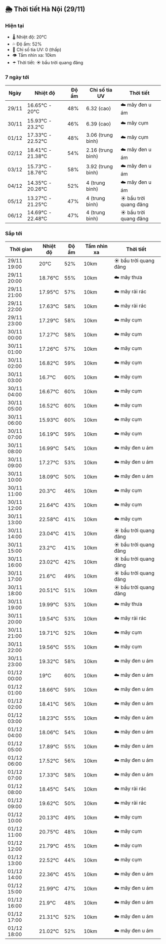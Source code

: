 ## 🌦️ Thời tiết Hà Nội (29/11)

### Hiện tại

- 🌡️ Nhiệt độ: 20℃
- 💦 Độ ẩm: 52%
- 🌟 Chỉ số tia UV: 0 (thấp)
- 👁️ Tầm nhìn xa: 10km
- ☂️ Thời tiết: ☀️ bầu trời quang đãng

### 7 ngày tới

| Ngày | Nhiệt độ | Độ ẩm | Chỉ số tia UV | Thời tiết |
| --- | --- | --- | --- | --- |
| 29/11 | 16.65℃ - 20℃ | 48% | 6.32 (cao) | ☁️ mây đen u ám |
| 30/11 | 15.93℃ - 23.2℃ | 46% | 6.39 (cao) | ☁️ mây cụm |
| 01/12 | 17.33℃ - 22.52℃ | 48% | 3.06 (trung bình) | ☁️ mây cụm |
| 02/12 | 18.41℃ - 21.38℃ | 54% | 2.16 (trung bình) | ☁️ mây đen u ám |
| 03/12 | 15.73℃ - 18.76℃ | 58% | 3.92 (trung bình) | ☁️ mây đen u ám |
| 04/12 | 14.35℃ - 20.26℃ | 52% | 4 (trung bình) | ☁️ mây đen u ám |
| 05/12 | 13.27℃ - 21.25℃ | 47% | 4 (trung bình) | ☀️ bầu trời quang đãng |
| 06/12 | 14.69℃ - 22.48℃ | 47% | 4 (trung bình) | ☀️ bầu trời quang đãng |

### Sắp tới

| Thời gian | Nhiệt độ | Độ ẩm | Tầm nhìn xa | Thời tiết |
| --- | --- | --- | --- | --- |
| 29/11 19:00 | 20℃ | 52% | 10km | ☀️ bầu trời quang đãng |
| 29/11 20:00 | 18.76℃ | 55% | 10km | ☁️ mây thưa |
| 29/11 21:00 | 17.95℃ | 57% | 10km | ☁️ mây rải rác |
| 29/11 22:00 | 17.63℃ | 58% | 10km | ☁️ mây rải rác |
| 29/11 23:00 | 17.29℃ | 58% | 10km | ☁️ mây cụm |
| 30/11 00:00 | 17.27℃ | 58% | 10km | ☁️ mây cụm |
| 30/11 01:00 | 17.26℃ | 57% | 10km | ☁️ mây cụm |
| 30/11 02:00 | 16.82℃ | 59% | 10km | ☁️ mây cụm |
| 30/11 03:00 | 16.7℃ | 60% | 10km | ☁️ mây cụm |
| 30/11 04:00 | 16.67℃ | 60% | 10km | ☁️ mây cụm |
| 30/11 05:00 | 16.52℃ | 60% | 10km | ☁️ mây cụm |
| 30/11 06:00 | 15.93℃ | 60% | 10km | ☁️ mây cụm |
| 30/11 07:00 | 16.19℃ | 59% | 10km | ☁️ mây cụm |
| 30/11 08:00 | 16.99℃ | 54% | 10km | ☁️ mây đen u ám |
| 30/11 09:00 | 17.27℃ | 53% | 10km | ☁️ mây đen u ám |
| 30/11 10:00 | 18.09℃ | 50% | 10km | ☁️ mây đen u ám |
| 30/11 11:00 | 20.3℃ | 46% | 10km | ☁️ mây cụm |
| 30/11 12:00 | 21.64℃ | 43% | 10km | ☁️ mây cụm |
| 30/11 13:00 | 22.58℃ | 41% | 10km | ☁️ mây cụm |
| 30/11 14:00 | 23.04℃ | 41% | 10km | ☀️ bầu trời quang đãng |
| 30/11 15:00 | 23.2℃ | 41% | 10km | ☀️ bầu trời quang đãng |
| 30/11 16:00 | 23.02℃ | 42% | 10km | ☀️ bầu trời quang đãng |
| 30/11 17:00 | 21.6℃ | 49% | 10km | ☀️ bầu trời quang đãng |
| 30/11 18:00 | 20.51℃ | 51% | 10km | ☀️ bầu trời quang đãng |
| 30/11 19:00 | 19.99℃ | 53% | 10km | ☁️ mây thưa |
| 30/11 20:00 | 19.54℃ | 53% | 10km | ☁️ mây rải rác |
| 30/11 21:00 | 19.71℃ | 52% | 10km | ☁️ mây cụm |
| 30/11 22:00 | 19.56℃ | 55% | 10km | ☁️ mây cụm |
| 30/11 23:00 | 19.32℃ | 58% | 10km | ☁️ mây đen u ám |
| 01/12 00:00 | 19℃ | 60% | 10km | ☁️ mây đen u ám |
| 01/12 01:00 | 18.66℃ | 59% | 10km | ☁️ mây đen u ám |
| 01/12 02:00 | 18.41℃ | 56% | 10km | ☁️ mây đen u ám |
| 01/12 03:00 | 18.23℃ | 55% | 10km | ☁️ mây đen u ám |
| 01/12 04:00 | 18.06℃ | 54% | 10km | ☁️ mây đen u ám |
| 01/12 05:00 | 17.89℃ | 55% | 10km | ☁️ mây đen u ám |
| 01/12 06:00 | 17.52℃ | 56% | 10km | ☁️ mây đen u ám |
| 01/12 07:00 | 17.33℃ | 58% | 10km | ☁️ mây đen u ám |
| 01/12 08:00 | 18.45℃ | 54% | 10km | ☁️ mây rải rác |
| 01/12 09:00 | 19.62℃ | 50% | 10km | ☁️ mây rải rác |
| 01/12 10:00 | 20.13℃ | 49% | 10km | ☁️ mây cụm |
| 01/12 11:00 | 20.75℃ | 48% | 10km | ☁️ mây cụm |
| 01/12 12:00 | 21.79℃ | 45% | 10km | ☁️ mây cụm |
| 01/12 13:00 | 22.52℃ | 44% | 10km | ☁️ mây cụm |
| 01/12 14:00 | 22.36℃ | 45% | 10km | ☁️ mây đen u ám |
| 01/12 15:00 | 21.99℃ | 47% | 10km | ☁️ mây đen u ám |
| 01/12 16:00 | 21.9℃ | 48% | 10km | ☁️ mây đen u ám |
| 01/12 17:00 | 21.31℃ | 52% | 10km | ☁️ mây đen u ám |
| 01/12 18:00 | 21.02℃ | 52% | 10km | ☁️ mây đen u ám |
